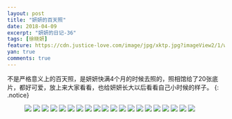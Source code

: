 ```yaml
---
layout: post
title: "妍妍的百天照"
date: 2018-04-09
excerpt: "妍妍的日记-36"
tags: [徐晓妍]
feature: https://cdn.justice-love.com/image/jpg/xktp.jpg?imageView2/1/w/1200/h/500
yan: true
comments: true
---
```

不是严格意义上的百天照，是妍妍快满4个月的时候去照的，照相馆给了20张底片，都好可爱，放上来大家看看，也给妍妍长大以后看看自己小时候的样子。
{: .notice}
<figure>
    <img src="{{ site.staticUrl }}/yanyan/image/1X0A1.JPG" />
    <img src="{{ site.staticUrl }}/yanyan/image/1X0A2.JPG" />
    <img src="{{ site.staticUrl }}/yanyan/image/1X0A3.JPG" />
    <img src="{{ site.staticUrl }}/yanyan/image/1X0A4.JPG" />
    <img src="{{ site.staticUrl }}/yanyan/image/1X0A5.JPG" />
    <img src="{{ site.staticUrl }}/yanyan/image/1X0A6.JPG" />
    <img src="{{ site.staticUrl }}/yanyan/image/1X0A7.JPG" />
    <img src="{{ site.staticUrl }}/yanyan/image/1X0A8.JPG" />
    <img src="{{ site.staticUrl }}/yanyan/image/1X0A9.JPG" />
    <img src="{{ site.staticUrl }}/yanyan/image/1X0A10.JPG" />
    <img src="{{ site.staticUrl }}/yanyan/image/1X0A11.JPG" />
    <img src="{{ site.staticUrl }}/yanyan/image/1X0A12.JPG" />
    <img src="{{ site.staticUrl }}/yanyan/image/1X0A13.JPG" />
    <img src="{{ site.staticUrl }}/yanyan/image/1X0A14.JPG" />
    <img src="{{ site.staticUrl }}/yanyan/image/1X0A15.JPG" />
    <img src="{{ site.staticUrl }}/yanyan/image/1X0A16.JPG" />
    <img src="{{ site.staticUrl }}/yanyan/image/1X0A17.JPG" />
    <img src="{{ site.staticUrl }}/yanyan/image/1X0A18.JPG" />
    <img src="{{ site.staticUrl }}/yanyan/image/1X0A19.JPG" />
    <img src="{{ site.staticUrl }}/yanyan/image/1X0A20.JPG" />
</figure>

